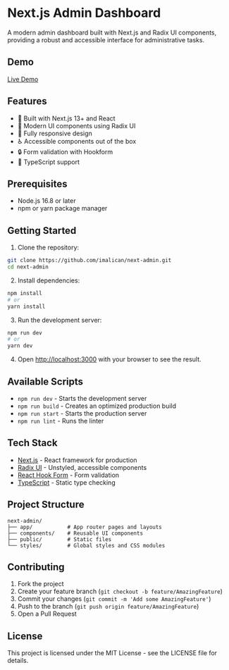# Next.js Admin Dashboard

A modern admin dashboard built with Next.js and Radix UI components, providing a robust and accessible interface for administrative tasks.

## Demo

[Live Demo](https://next-admin-seven-azure.vercel.app)

## Features

- 🚀 Built with Next.js 13+ and React
- 🎨 Modern UI components using Radix UI
- 📱 Fully responsive design
- ♿ Accessible components out of the box
- 🔒 Form validation with Hookform
- 🎯 TypeScript support

## Prerequisites

- Node.js 16.8 or later
- npm or yarn package manager

## Getting Started

1. Clone the repository:

```bash
git clone https://github.com/imalican/next-admin.git
cd next-admin
```

2. Install dependencies:

```bash
npm install
# or
yarn install
```

3. Run the development server:

```bash
npm run dev
# or
yarn dev
```

4. Open [http://localhost:3000](http://localhost:3000) with your browser to see the result.

## Available Scripts

- `npm run dev` - Starts the development server
- `npm run build` - Creates an optimized production build
- `npm run start` - Starts the production server
- `npm run lint` - Runs the linter

## Tech Stack

- [Next.js](https://nextjs.org/) - React framework for production
- [Radix UI](https://www.radix-ui.com/) - Unstyled, accessible components
- [React Hook Form](https://react-hook-form.com/) - Form validation
- [TypeScript](https://www.typescriptlang.org/) - Static type checking

## Project Structure

```
next-admin/
├── app/           # App router pages and layouts
├── components/    # Reusable UI components
├── public/        # Static files
└── styles/        # Global styles and CSS modules
```

## Contributing

1. Fork the project
2. Create your feature branch (`git checkout -b feature/AmazingFeature`)
3. Commit your changes (`git commit -m 'Add some AmazingFeature'`)
4. Push to the branch (`git push origin feature/AmazingFeature`)
5. Open a Pull Request

## License

This project is licensed under the MIT License - see the LICENSE file for details.
